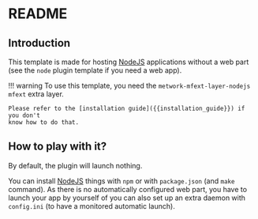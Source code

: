 # README

## Introduction

This template is made for hosting [NodeJS](https://nodejs.org) applications
without a web part (see the `node` plugin template if you need a web app).

!!! warning
    To use this template, you need the `metwork-mfext-layer-nodejs` `mfext` extra layer.

    Please refer to the [installation guide]({{installation_guide}}) if you don't
    know how to do that.

## How to play with it?

By default, the plugin will launch nothing.

You can install [NodeJS](https://nodejs.org) things with `npm` or with `package.json` (and `make` command). As there is no automatically configured web part, you have to launch your app by yourself of you can also set up an extra daemon with `config.ini` (to have a monitored automatic launch).
